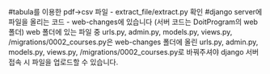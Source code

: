 #tabula를 이용한 pdf->csv 파일 - extract_file/extract.py 확인
#django server에 파일을 올리는 코드  - web-changes에 있습니다 (서버 코드는 DoitProgram의 web폴더)
web 폴더에 있는 파일 중 urls.py, admin.py, models.py, views.py, /migrations/0002_courses.py은 web-changes 폴더에 올린 urls.py, admin.py, models.py, views.py, /migrations/0002_courses.py로 바꿔주셔야 
django 서버 접속 시 파일을 업로드할 수 있습니다.
